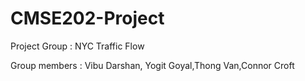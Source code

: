 # CMSE202-Project


Project Group : NYC Traffic Flow


Group members : Vibu Darshan, Yogit Goyal,Thong Van,Connor Croft

```python

```
